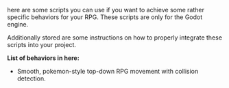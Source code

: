 here are some scripts you can use if you want to achieve some rather specific behaviors for your RPG. 
These scripts are only for the Godot engine.

Additionally stored are some instructions on how to properly integrate these scripts into your project.

**List of behaviors in here:**
- Smooth, pokemon-style top-down RPG movement with collision detection.


